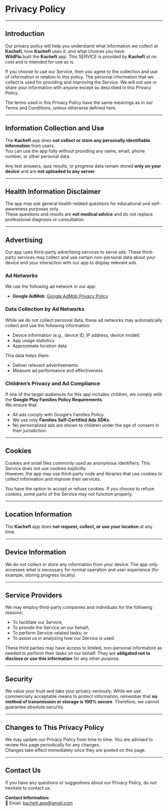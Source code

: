 # Privacy Policy

---

## Introduction  
Our privacy policy will help you understand what information we collect at **Kachefi**, how **Kachefi** uses it, and what choices you have.  
**WildFlu** built the **Kachefi** app. This SERVICE is provided by **Kachefi** at no cost and is intended for use as is.  

If you choose to use our Service, then you agree to the collection and use of information in relation to this policy. The personal information that we collect is used for providing and improving the Service. We will not use or share your information with anyone except as described in this Privacy Policy.  

The terms used in this Privacy Policy have the same meanings as in our Terms and Conditions, unless otherwise defined here.  

---

## Information Collection and Use  
The **Kachefi** app does **not collect or store any personally identifiable information** from users.  
You can use the app fully without providing any name, email, phone number, or other personal data.  

Any test answers, quiz results, or progress data remain stored **only on your device** and are **not uploaded to any server**.  

---

## Health Information Disclaimer  
The app may ask general health-related questions for educational and self-awareness purposes only.  
These questions and results are **not medical advice** and do not replace professional diagnosis or consultation.  

---

## Advertising  
Our app uses third-party advertising services to serve ads. These third-party services may collect and use certain non-personal data about your device and your interaction with our app to display relevant ads.  

### Ad Networks  
We use the following ad network in our app:  
- **Google AdMob**: [Google AdMob Privacy Policy](https://policies.google.com/privacy)  

### Data Collection by Ad Networks  
While we do not collect personal data, these ad networks may automatically collect and use the following information:  
- Device information (e.g., device ID, IP address, device model)  
- App usage statistics  
- Approximate location data  

This data helps them:  
- Deliver relevant advertisements  
- Measure ad performance and effectiveness  

### Children’s Privacy and Ad Compliance  
If one of the target audiences for this app includes children, we comply with the **Google Play Families Policy Requirements**.  
We ensure that:  
- All ads comply with Google’s Families Policy.  
- We use only **Families Self-Certified Ads SDKs**.  
- No personalized ads are shown to children under the age of consent in their jurisdiction.  

---

## Cookies  
Cookies are small files commonly used as anonymous identifiers. This Service does not use cookies explicitly.  
However, the app may use third-party code and libraries that use cookies to collect information and improve their services.  

You have the option to accept or refuse cookies. If you choose to refuse cookies, some parts of the Service may not function properly.  

---

## Location Information  
The **Kachefi** app does **not request, collect, or use your location** at any time.  

---

## Device Information  
We do not collect or store any information from your device. The app only accesses what is necessary for normal operation and user experience (for example, storing progress locally).  

---

## Service Providers  
We may employ third-party companies and individuals for the following reasons:  
- To facilitate our Service;  
- To provide the Service on our behalf;  
- To perform Service-related tasks; or  
- To assist us in analyzing how our Service is used.  

These third parties may have access to limited, non-personal information as needed to perform their tasks on our behalf. They are **obligated not to disclose or use this information** for any other purpose.  

---

## Security  
We value your trust and take your privacy seriously. While we use commercially acceptable means to protect information, remember that **no method of transmission or storage is 100% secure**. Therefore, we cannot guarantee absolute security.  

---

## Changes to This Privacy Policy  
We may update our Privacy Policy from time to time. You are advised to review this page periodically for any changes.  
Changes take effect immediately once they are posted on this page.  

---

## Contact Us  
If you have any questions or suggestions about our Privacy Policy, do not hesitate to contact us.  

**Contact Information:**  
📧 Email: [kachefi.app@gmail.com](mailto:kachefi.app@gmail.com)
